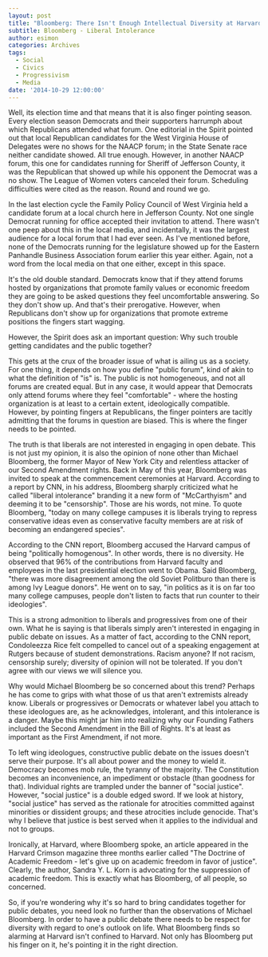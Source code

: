 ```yaml
---
layout: post
title: "Bloomberg: There Isn't Enough Intellectual Diversity at Harvard"
subtitle: Bloomberg - Liberal Intolerance
author: esimon
categories: Archives
tags:
  - Social
  - Civics
  - Progressivism
  - Media
date: '2014-10-29 12:00:00'
---
```

Well, its election time and that means that it is also finger pointing season. Every election season Democrats and their supporters harrumph about which Republicans attended what forum. One editorial in the Spirit pointed out that local Republican candidates for the West Virginia House of Delegates were no shows for the NAACP forum; in the State Senate race neither candidate showed. All true enough. However, in another NAACP forum, this one for candidates running for Sheriff of Jefferson County, it was the Republican that showed up while his opponent the Democrat was a no show. The League of Women voters canceled their forum. Scheduling difficulties were cited as the reason. Round and round we go. 

In the last election cycle the Family Policy Council of West Virginia held a candidate forum at a local church here in Jefferson County. Not one single Democrat running for office accepted their invitation to attend. There wasn't one peep about this in the local media, and incidentally, it was the largest audience for a local forum that I had ever seen. As I've mentioned before, none of the Democrats running for the legislature showed up for the Eastern Panhandle Business Association forum earlier this year either. Again, not a word from the local media on that one either, except in this space. 

It's the old double standard. Democrats know that if they attend forums hosted by organizations that promote family values or economic freedom they are going to be asked questions they feel uncomfortable answering. So they don't show up. And that's their prerogative. However, when Republicans don't show up for organizations that promote extreme positions the fingers start wagging. 

However, the Spirit does ask an important question: Why such trouble getting candidates and the public together? 

This gets at the crux of the broader issue of what is ailing us as a society. For one thing, it depends on how you define "public forum", kind of akin to what the definition of "is" is. The public is not homogeneous, and not all forums are created equal. But in any case, it would appear that Democrats only attend forums where they feel "comfortable" - where the hosting organization is at least to a certain extent, ideologically compatible. However, by pointing fingers at Republicans, the finger pointers are tacitly admitting that the forums in question are biased. This is where the finger needs to be pointed. 

The truth is that liberals are not interested in engaging in open debate. This is not just my opinion, it is also the opinion of none other than Michael Bloomberg, the former Mayor of New York City and relentless attacker of our Second Amendment rights. Back in May of this year, Bloomberg was invited to speak at the commencement ceremonies at Harvard. According to a report by CNN, in his address, Bloomberg sharply criticized what he called "liberal intolerance" branding it a new form of "McCarthyism" and deeming it to be "censorship". Those are his words, not mine. To quote Bloomberg, "today on many college campuses it is liberals trying to repress conservative ideas even as conservative faculty members are at risk of becoming an endangered species". 

According to the CNN report, Bloomberg accused the Harvard campus of being "politically homogenous". In other words, there is no diversity. He observed that 96% of the contributions from Harvard faculty and employees in the last presidential election went to Obama. Said Bloomberg, "there was more disagreement among the old Soviet Politburo than there is among Ivy League donors". He went on to say, "in politics as it is on far too many college campuses, people don't listen to facts that run counter to their ideologies". 

This is a strong admonition to liberals and progressives from one of their own. What he is saying is that liberals simply aren't interested in engaging in public debate on issues. As a matter of fact, according to the CNN report, Condoleezza Rice felt compelled to cancel out of a speaking engagement at Rutgers because of student demonstrations. Racism anyone? If not racism, censorship surely; diversity of opinion will not be tolerated. If you don't agree with our views we will silence you. 

Why would Michael Bloomberg be so concerned about this trend? Perhaps he has come to grips with what those of us that aren't extremists already know. Liberals or progressives or Democrats or whatever label you attach to these ideologues are, as he acknowledges, intolerant, and this intolerance is a danger. Maybe this might jar him into realizing why our Founding Fathers included the Second Amendment in the Bill of Rights. It's at least as important as the First Amendment, if not more. 

To left wing ideologues, constructive public debate on the issues doesn't serve their purpose. It's all about power and the money to wield it. Democracy becomes mob rule, the tyranny of the majority. The Constitution becomes an inconvenience, an impediment or obstacle (than goodness for that). Individual rights are trampled under the banner of "social justice". However, "social justice" is a double edged sword. If we look at history, "social justice" has served as the rationale for atrocities committed against minorities or dissident groups; and these atrocities include genocide. That's why I believe that justice is best served when it applies to the individual and not to groups. 

Ironically, at Harvard, where Bloomberg spoke, an article appeared in the Harvard Crimson magazine three months earlier called "The Doctrine of Academic Freedom - let's give up on academic freedom in favor of justice". Clearly, the author, Sandra Y. L. Korn is advocating for the suppression of academic freedom. This is exactly what has Bloomberg, of all people, so concerned. 

So, if you're wondering why it's so hard to bring candidates together for public debates, you need look no further than the observations of Michael Bloomberg. In order to have a public debate there needs to be respect for diversity with regard to one's outlook on life. What Bloomberg finds so alarming at Harvard isn't confined to Harvard. Not only has Bloomberg put his finger on it, he's pointing it in the right direction. 

